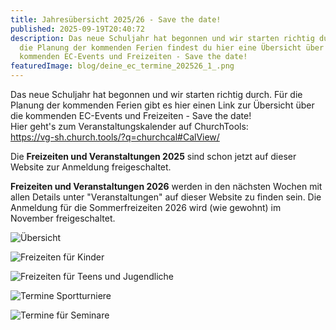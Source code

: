 ```yaml
---
title: Jahresübersicht 2025/26 - Save the date!
published: 2025-09-19T20:40:72
description: Das neue Schuljahr hat begonnen und wir starten richtig durch. Für
  die Planung der kommenden Ferien findest du hier eine Übersicht über die
  kommenden EC-Events und Freizeiten - Save the date!
featuredImage: blog/deine_ec_termine_202526_1_.png
---
```

Das neue Schuljahr hat begonnen und wir starten richtig durch. Für die Planung der kommenden Ferien gibt es hier einen Link zur Übersicht über die kommenden EC-Events und Freizeiten - Save the date!\
Hier geht's zum Veranstaltungskalender auf ChurchTools:\
<https://vg-sh.church.tools/?q=churchcal#CalView/>

Die **Freizeiten und Veranstaltungen 2025** sind schon jetzt auf dieser Website zur Anmeldung freigeschaltet.

**Freizeiten und Veranstaltungen 2026** werden in den nächsten Wochen mit allen Details unter "Veranstaltungen" auf dieser Website zu finden sein. Die Anmeldung für die Sommerfreizeiten 2026 wird (wie gewohnt) im November freigeschaltet.

![Übersicht](blog/termine_202526_beitrag.png "Übersicht")

![Freizeiten für Kinder](blog/ec-kids_beitrag.png "Freizeiten für Kinder")

![Freizeiten für Teens und Jugendliche](blog/teens_jugend_beitrag.png "Freizeiten für Teens und Jugendliche")

![Termine Sportturniere](blog/sportturniere_beitrag.png "Termine Sportturniere")

![Termine für Seminare](blog/seminare_beitrag.png "Termine für Seminare")